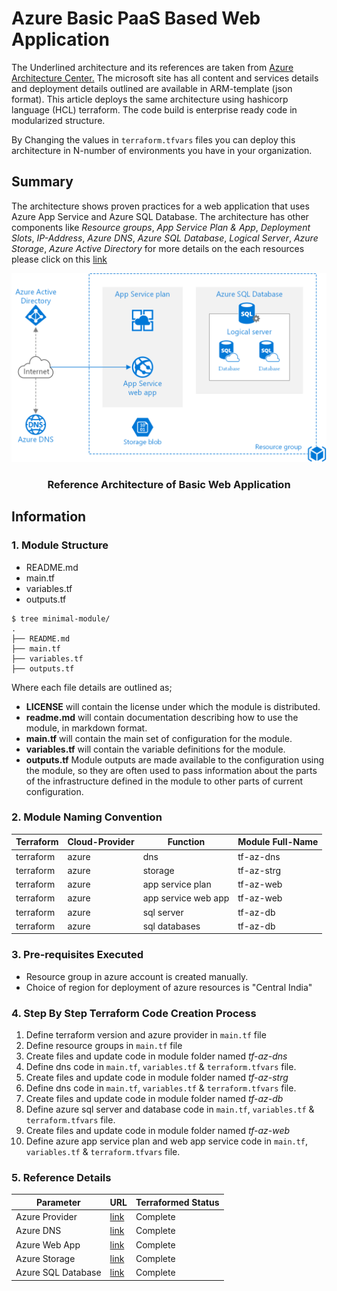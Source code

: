 # Azure Basic PaaS Based Web Application

The Underlined architecture and its references are taken from [Azure Architecture Center.](https://docs.microsoft.com/en-us/azure/architecture/guide/) The microsoft site has all content and services details and deployment details outlined are available in ARM-template (json format). This article deploys the same architecture using hashicorp language (HCL) terraform. The code build is enterprise ready code in modularized structure.

By Changing the values in `terraform.tfvars` files you can deploy this architecture in N-number of environments you have in your organization. 

## **Summary**
The architecture shows proven practices for a web application that uses Azure App Service and Azure SQL Database. The architecture has other components like *Resource groups*, *App Service Plan & App*, *Deployment Slots*, *IP-Address*, *Azure DNS*, *Azure SQL Database*, *Logical Server*, *Azure Storage*, *Azure Active Directory* for more details on the each resources please click on this [link](https://docs.microsoft.com/en-us/azure/architecture/reference-architectures/app-service-web-app/basic-web-app#architecture)

<p align="center">
  <img alt="terraform logo" src="images/basic-web-app.png" />
  <h3 align="center">Reference Architecture of Basic Web Application </h3>
</p>


## **Information**

### **1. Module Structure**

* README.md
* main.tf
* variables.tf
* outputs.tf  

```
$ tree minimal-module/
.
├── README.md
├── main.tf
├── variables.tf
├── outputs.tf
```

Where each file details are outlined as; 

- **LICENSE** will contain the license under which the module is distributed. 
- **readme.md** will contain documentation describing how to use the module, in markdown format. 
- **main.tf** will contain the main set of configuration for the module.
- **variables.tf** will contain the variable definitions for the module. 
- **outputs.tf** Module outputs are made available to the configuration using the module, so they are often used to pass information about the parts of the  infrastructure defined in the module to other parts of current configuration.

### **2. Module Naming Convention**


| Terraform | Cloud-Provider | Function | Module Full-Name |
| --        | --             | --       | --               |
| terraform | azure | dns                   | tf-az-dns |
| terraform | azure | storage               | tf-az-strg|
| terraform | azure | app service plan      | tf-az-web | 
| terraform | azure | app service web app   | tf-az-web |
| terraform | azure | sql server            | tf-az-db  |
| terraform | azure | sql databases         | tf-az-db  |



### **3. Pre-requisites Executed**
- Resource group in azure account is created manually.
- Choice of region for deployment of azure resources is "Central India" 

### **4. Step By Step Terraform Code Creation Process**
1. Define terraform version and azure provider in `main.tf` file 
2. Define resource groups in `main.tf` file
3. Create files and update code in module folder named *tf-az-dns*
4. Define dns code in `main.tf`, `variables.tf` & `terraform.tfvars` file.
5. Create files and update code in module folder named *tf-az-strg*
6. Define dns code in `main.tf`, `variables.tf` & `terraform.tfvars` file. 
7. Create files and update code in module folder named *tf-az-db*
8. Define azure sql server and database code in `main.tf`, `variables.tf` & `terraform.tfvars` file.
7. Create files and update code in module folder named *tf-az-web*
8. Define azure app service plan and web app service code in `main.tf`, `variables.tf` & `terraform.tfvars` file.

### **5. Reference Details**
| Parameter | URL |  Terraformed Status   |
| --        | --  | --                    | 
| Azure Provider | [link](https://registry.terraform.io/providers/hashicorp/azurerm/latest/docs/guides/azure_cli) | Complete |
|Azure DNS|[link](https://registry.terraform.io/providers/hashicorp/azurerm/latest/docs/resources/dns_zone)|  Complete |
|Azure Web App| [link](https://registry.terraform.io/providers/hashicorp/azurerm/latest/docs/resources/app_service)|Complete |
|Azure Storage| [link](https://docs.microsoft.com/en-us/azure/storage/common/storage-introduction?toc=/azure/storage/blobs/toc.json)| Complete |
|Azure SQL Database| [link](https://docs.microsoft.com/en-us/azure/azure-sql/azure-sql-iaas-vs-paas-what-is-overview)|Complete |

